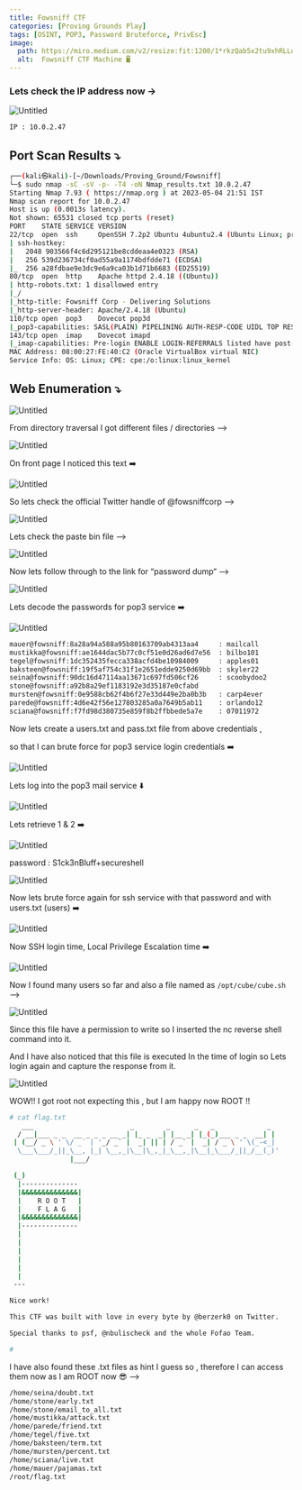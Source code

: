 ```yaml
---
title: Fowsniff CTF
categories: [Proving Grounds Play]
tags: [OSINT, POP3, Password Bruteforce, PrivEsc]
image:
  path: https://miro.medium.com/v2/resize:fit:1200/1*rkzQab5x2tu9xhRLLd7c7w.png
  alt:  Fowsniff CTF Machine 🖥️
---
```


### Lets check the IP address now →

![Untitled](/Vulnhub-Files/img/Fowsniff-CTF/Untitled.png)

```bash
IP : 10.0.2.47
```

## Port Scan Results ⤵️

```bash
┌──(kali㉿kali)-[~/Downloads/Proving_Ground/Fowsniff]
└─$ sudo nmap -sC -sV -p- -T4 -oN Nmap_results.txt 10.0.2.47
Starting Nmap 7.93 ( https://nmap.org ) at 2023-05-04 21:51 IST
Nmap scan report for 10.0.2.47
Host is up (0.0013s latency).
Not shown: 65531 closed tcp ports (reset)
PORT    STATE SERVICE VERSION
22/tcp  open  ssh     OpenSSH 7.2p2 Ubuntu 4ubuntu2.4 (Ubuntu Linux; protocol 2.0)
| ssh-hostkey: 
|   2048 903566f4c6d295121be8cddeaa4e0323 (RSA)
|   256 539d236734cf0ad55a9a1174bdfdde71 (ECDSA)
|_  256 a28fdbae9e3dc9e6a9ca03b1d71b6683 (ED25519)
80/tcp  open  http    Apache httpd 2.4.18 ((Ubuntu))
| http-robots.txt: 1 disallowed entry 
|_/
|_http-title: Fowsniff Corp - Delivering Solutions
|_http-server-header: Apache/2.4.18 (Ubuntu)
110/tcp open  pop3    Dovecot pop3d
|_pop3-capabilities: SASL(PLAIN) PIPELINING AUTH-RESP-CODE UIDL TOP RESP-CODES USER CAPA
143/tcp open  imap    Dovecot imapd
|_imap-capabilities: Pre-login ENABLE LOGIN-REFERRALS listed have post-login capabilities more OK AUTH=PLAINA0001 ID SASL-IR LITERAL+ IDLE IMAP4rev1
MAC Address: 08:00:27:FE:40:C2 (Oracle VirtualBox virtual NIC)
Service Info: OS: Linux; CPE: cpe:/o:linux:linux_kernel
```

## Web Enumeration ⤵️

![Untitled](/Vulnhub-Files/img/Fowsniff-CTF/Untitled%201.png)

From directory traversal I got different files / directories —>

![Untitled](/Vulnhub-Files/img/Fowsniff-CTF/Untitled%202.png)

On front page I noticed this text ➡️

![Untitled](/Vulnhub-Files/img/Fowsniff-CTF/Untitled%203.png)

So lets check the official Twitter handle of @fowsniffcorp —>

![Untitled](/Vulnhub-Files/img/Fowsniff-CTF/Untitled%204.png)

Lets check the paste bin file —> 

![Untitled](/Vulnhub-Files/img/Fowsniff-CTF/Untitled%205.png)

Now lets follow through to the link for “password dump“ —>

![Untitled](/Vulnhub-Files/img/Fowsniff-CTF/Untitled%206.png)

Lets decode the passwords for pop3 service ➡️

![Untitled](/Vulnhub-Files/img/Fowsniff-CTF/Untitled%207.png)

```bash
mauer@fowsniff:8a28a94a588a95b80163709ab4313aa4		: mailcall
mustikka@fowsniff:ae1644dac5b77c0cf51e0d26ad6d7e56	: bilbo101
tegel@fowsniff:1dc352435fecca338acfd4be10984009		: apples01
baksteen@fowsniff:19f5af754c31f1e2651edde9250d69bb	: skyler22
seina@fowsniff:90dc16d47114aa13671c697fd506cf26		: scoobydoo2
stone@fowsniff:a92b8a29ef1183192e3d35187e0cfabd
mursten@fowsniff:0e9588cb62f4b6f27e33d449e2ba0b3b	: carp4ever
parede@fowsniff:4d6e42f56e127803285a0a7649b5ab11	: orlando12
sciana@fowsniff:f7fd98d380735e859f8b2ffbbede5a7e	: 07011972
```

Now lets create a users.txt and pass.txt file from above credentials ,

so that  I can brute force for pop3 service login credentials ➡️

![Untitled](/Vulnhub-Files/img/Fowsniff-CTF/Untitled%208.png)

Lets log into the pop3 mail service ⬇️

![Untitled](/Vulnhub-Files/img/Fowsniff-CTF/Untitled%209.png)

Lets retrieve  1 & 2 ➡️

![Untitled](/Vulnhub-Files/img/Fowsniff-CTF/Untitled%2010.png)

password : S1ck3nBluff+secureshell

![Untitled](/Vulnhub-Files/img/Fowsniff-CTF/Untitled%2011.png)

Now lets brute force again for ssh service with that password and with users.txt (users) ➡️

![Untitled](/Vulnhub-Files/img/Fowsniff-CTF/Untitled%2012.png)

Now SSH login time, Local Privilege Escalation time ➡️ 

![Untitled](/Vulnhub-Files/img/Fowsniff-CTF/Untitled%2013.png)

Now I found many users so far and also a file named as `/opt/cube/cube.sh` —>

![Untitled](/Vulnhub-Files/img/Fowsniff-CTF/Untitled%2014.png)

Since this file have a permission to write so I inserted the nc reverse shell command into it.

And I have also noticed that this file is executed In the time of login so Lets login again and capture the response from it.

![Untitled](/Vulnhub-Files/img/Fowsniff-CTF/Untitled%2015.png)

WOW!! I got root not expecting this , but I am happy now ROOT !!

```bash
# cat flag.txt
   ___                        _        _      _   _             _ 
  / __|___ _ _  __ _ _ _ __ _| |_ _  _| |__ _| |_(_)___ _ _  __| |
 | (__/ _ \ ' \/ _` | '_/ _` |  _| || | / _` |  _| / _ \ ' \(_-<_|
  \___\___/_||_\__, |_| \__,_|\__|\_,_|_\__,_|\__|_\___/_||_/__(_)'
               |___/ 

 (_)
  |--------------
  |&&&&&&&&&&&&&&|
  |    R O O T   |
  |    F L A G   |
  |&&&&&&&&&&&&&&|
  |--------------
  |
  |
  |
  |
  |
  |
 ---

Nice work!

This CTF was built with love in every byte by @berzerk0 on Twitter.

Special thanks to psf, @nbulischeck and the whole Fofao Team.

#
```

I have also found these .txt files as hint I guess so , therefore I can access them now as I am ROOT now 😎 —>

```bash
/home/seina/doubt.txt
/home/stone/early.txt
/home/stone/email_to_all.txt
/home/mustikka/attack.txt
/home/parede/friend.txt
/home/tegel/five.txt
/home/baksteen/term.txt
/home/mursten/percent.txt
/home/sciana/live.txt
/home/mauer/pajamas.txt
/root/flag.txt
```